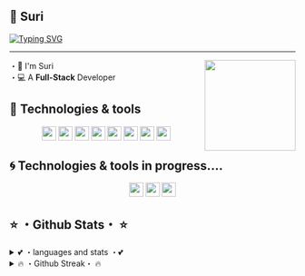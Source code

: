 ## 💭 Suri

<p align="center">
<a href="https://github.com/SrDarf">

[![Typing SVG](https://readme-typing-svg.herokuapp.com?color=45F7D3&center=true&vCenter=true&lines=Howdy!+I'm+Suri+Your+Next+%F0%9F%91%8B;I'm+Full-stack+Developer+%F0%9F%92%BB)](https://git.io/typing-svg)

</a>
</p> 


---

<img align="right" src="https://www.faladev.com/assets/img/logo.svg" height="160px" />

 ・👦 I'm Suri<br>
 ・💻 A **Full-Stack** Developer<br>

## 🔧 Technologies & tools

<p align="center">
<img src="https://img.shields.io/badge/javascript-%23F7DF1E.svg?&style=for-the-badge&logo=javascript&logoColor=black" height="25"/>
<img src="https://img.shields.io/badge/Html-ffa500.svg?style=for-the-badge&logo=html5&logoColor=white" height="25" />
<img src="https://img.shields.io/badge/Css-7273ff.svg?style=for-the-badge&logo=css3&logoColor=white" height="25" />
<img src="https://img.shields.io/badge/node.js%20-%2343853D.svg?&style=for-the-badge&logo=node.js&logoColor=white" height="25"/>
<img src="https://img.shields.io/badge/React-blue.svg?style=for-the-badge&logo=react&logoColor=white" height="25" />
 <img src="https://img.shields.io/badge/git-%23F7DF1E.svg?&style=for-the-badge&logo=git&logoColor=black" height="25"/>
 <img src="https://img.shields.io/badge/typescript-blue.svg?&style=for-the-badge&logo=typescript&logoColor=white" height="25"/>
 <img src="https://img.shields.io/badge/MySQL-00000F?style=for-the-badge&logo=mysql&logoColor=white" height="25"/>
</p> 


## 🌀 Technologies & tools in progress....
<p align="center">  
  <img src="https://img.shields.io/badge/Csharp-00000F?style=for-the-badge&logo=csharp&logoColor=white" height="25"/>
  <img src="https://img.shields.io/badge/java-964b00?style=for-the-badge&logo=java&logoColor=white"  height="25"/> 
  <img src="https://img.shields.io/badge/C++-00000F?style=for-the-badge&logo=cplusplus&logoColor=3a369c" height="25"/> 
</p>

## ⭐ ・Github Stats・ ⭐

<details>
<summary>💕 ・languages and stats ・💕</summary>
<br>
<a href="https://github.com/srdarf" align="center">
  <img src="https://github-readme-stats.vercel.app/api?username=srdarf&show_icons=true&theme=tokyonight&line_height=27" />
  <img src="https://github-readme-stats.vercel.app/api/top-langs/?username=srdarf&langs_count=8&layout=compact&theme=tokyonight" />
</a>
</details>

<details>
<summary>🔥 ・Github Streak・ 🔥</summary>
    <br>
    <a href="https://github.com/srdarf" align="center">
    <img src ="https://github-readme-streak-stats.herokuapp.com/?user=srdarf&hide_border=false" />
    </a>
</details>

